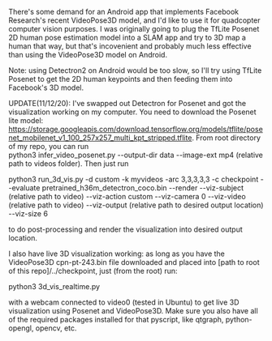 There's some demand for an Android app that implements Facebook Research's recent VideoPose3D model, and I'd like to use it for quadcopter computer vision purposes. I was originally going to plug the TfLite Posenet 2D human pose estimation model into a SLAM app and try to 3D map a human that way, but that's incovenient and probably much less effective than using the VideoPose3D model on Android.  

Note: using Detectron2 on Android would be too slow, so I'll try using TfLite Posenet to get the 2D human keypoints and then feeding them into Facebook's 3D model.  

UPDATE(11/12/20): I've swapped out Detectron for Posenet and got the visualization working on my computer. You need to download the Posenet lite model: 
https://storage.googleapis.com/download.tensorflow.org/models/tflite/posenet_mobilenet_v1_100_257x257_multi_kpt_stripped.tflite. 
From root directory of my repo, you can run  
python3 infer_video_posenet.py --output-dir data --image-ext mp4 (relative path to videos folder). Then just run  

python3 run_3d_vis.py -d custom -k myvideos -arc 3,3,3,3,3 -c checkpoint --evaluate pretrained_h36m_detectron_coco.bin --render --viz-subject (relative path to video) --viz-action custom --viz-camera 0 --viz-video (relative path to video) --viz-output (relative path to desired output location) --viz-size 6  

to do post-processing and render the visualization into desired output location.  

I also have live 3D visualization working: as long as you have the VideoPose3D cpn-pt-243.bin file downloaded and placed into [path to root of this repo]/../checkpoint, just (from the root) run: 

 python3 3d_vis_realtime.py  
 
 with a webcam connected to video0 (tested in Ubuntu) to get live 3D visualization using Posenet and VideoPose3D. Make sure you also have all of the required packages installed for that pyscript, like qtgraph, python-opengl, opencv, etc.
